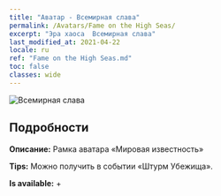 ```yaml
---
title: "Аватар - Всемирная слава"
permalink: /Avatars/Fame on the High Seas/
excerpt: "Эра хаоса  Всемирная слава"
last_modified_at: 2021-04-22
locale: ru
ref: "Fame on the High Seas.md"
toc: false
classes: wide
---
```

 ![Всемирная слава](/images/a/avatarFrame_201.png)

## Подробности

 **Описание:** Рамка аватара «Мировая известность» 

 **Tips:** Можно получить в событии «Штурм Убежища». 

 **Is available:**  + 


